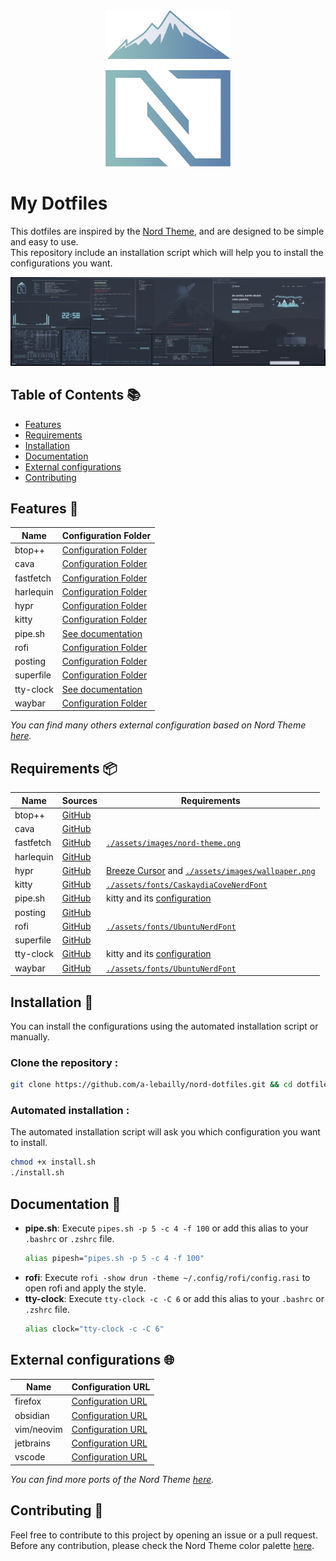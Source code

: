 <div align="center">
  <img src="./assets/repository-images/nord-theme-transparent.png" width="200" height="250">
</div>

# My Dotfiles

This dotfiles are inspired by the [Nord Theme](https://www.nordtheme.com/), and are designed to be simple and easy to use.  
This repository include an installation script which will help you to install the configurations you want.  


![Screenshot](./assets/repository-images/screenshot.png)

## Table of Contents 📚
- [Features](#features-)
- [Requirements](#requirements-)
- [Installation](#installation-)
- [Documentation](#documentation-)
- [External configurations](#external-configurations-)
- [Contributing](#contributing-)

## Features 🎨

| **Name**  | **Configuration Folder**                                                                  |
|-----------|-------------------------------------------------------------------------------------------|
| btop++    | [Configuration Folder](https://github.com/a-lebailly/nord-dotfiles/tree/main/.config/btop)      |
| cava      | [Configuration Folder](https://github.com/a-lebailly/nord-dotfiles/tree/main/.config/cava)      |
| fastfetch | [Configuration Folder](https://github.com/a-lebailly/nord-dotfiles/tree/main/.config/fastfetch) |
| harlequin | [Configuration Folder](https://github.com/a-lebailly/nord-dotfiles/tree/main/.config/harlequin) |
| hypr      | [Configuration Folder](https://github.com/a-lebailly/nord-dotfiles/tree/main/.config/hypr)      |
| kitty     | [Configuration Folder](https://github.com/a-lebailly/nord-dotfiles/tree/main/.config/kitty)     |
| pipe.sh   | [See documentation](#documentation-)                                                      |
| rofi      | [Configuration Folder](https://github.com/a-lebailly/nord-dotfiles/tree/main/.config/rofi)      |
| posting   | [Configuration Folder](https://github.com/a-lebailly/nord-dotfiles/tree/main/.config/posting)   |
| superfile | [Configuration Folder](https://github.com/a-lebailly/nord-dotfiles/tree/main/.config/superfile) |
| tty-clock | [See documentation](#documentation-)                                                      |
| waybar    | [Configuration Folder](https://github.com/a-lebailly/nord-dotfiles/tree/main/.config/waybar)    |

*You can find many others external configuration based on Nord Theme [here](#external-configurations-).*

## Requirements 📦
| **Name**  | **Sources**                                          | **Requirements**                                                                                                                                                                         |
|-----------|------------------------------------------------------|------------------------------------------------------------------------------------------------------------------------------------------------------------------------------------------|
| btop++    | [GitHub](https://github.com/aristocratos/btop)       |                                                                                                                                                                                          |
| cava      | [GitHub](https://github.com/karlstav/cava)           |                                                                                                                                                                                          |
| fastfetch | [GitHub](https://github.com/fastfetch-cli/fastfetch) | [`./assets/images/nord-theme.png`](https://github.com/a-lebailly/nord-dotfiles/tree/main/assets/images/nord-theme.png)                                                                   |
| harlequin | [GitHub](https://github.com/tconbeer/harlequin)      |                                                                                                                                                                                          |
| hypr      | [GitHub](https://github.com/hyprwm/Hyprland)         | [Breeze Cursor](https://github.com/KDE/breeze/tree/master/cursors/Breeze) and [`./assets/images/wallpaper.png`](https://github.com/a-lebailly/nord-dotfiles/tree/main/assets/images/wallpaper.png) |
| kitty     | [GitHub](https://github.com/kovidgoyal/kitty)        | [`./assets/fonts/CaskaydiaCoveNerdFont`](https://github.com/a-lebailly/nord-dotfiles/tree/main/assets/fonts/CaskaydiaCoveNerdFont)                                                                 |
| pipe.sh   | [GitHub](https://github.com/pipeseroni/pipes.sh)     | kitty and its [configuration](https://github.com/a-lebailly/nord-dotfiles/tree/main/.config/kitty/)                                                                                                 |
| posting   | [GitHub](https://github.com/darrenburns/posting)     |                                                                                                                                                                                          |
| rofi      | [GitHub](https://github.com/davatorium/rofi)         | [`./assets/fonts/UbuntuNerdFont`](https://github.com/a-lebailly/nord-dotfiles/tree/main/assets/fonts/UbuntuNerdFont)                                                                               |
| superfile | [GitHub](https://github.com/yorukot/superfile)       |                                                                                                                                                                                          |
| tty-clock | [GitHub](https://github.com/xorg62/tty-clock)        | kitty and its [configuration](https://github.com/a-lebailly/nord-dotfiles/tree/main/.config/kitty/)                                                                                                 |
| waybar    | [GitHub](https://github.com/Alexays/Waybar)          | [`./assets/fonts/UbuntuNerdFont`](https://github.com/a-lebailly/nord-dotfiles/tree/main/assets/fonts/UbuntuNerdFont)                                                                               |

## Installation 🚀
You can install the configurations using the automated installation script or manually.

### Clone the repository :
```bash
git clone https://github.com/a-lebailly/nord-dotfiles.git && cd dotfiles
```

### Automated installation :  
The automated installation script will ask you which configuration you want to install.  
```bash
chmod +x install.sh
./install.sh
```

## Documentation 📖
- **pipe.sh**: Execute `pipes.sh -p 5 -c 4 -f 100` or add this alias to your `.bashrc` or `.zshrc` file.
   ```bash
   alias pipesh="pipes.sh -p 5 -c 4 -f 100"
   ```
- **rofi**: Execute `rofi -show drun -theme ~/.config/rofi/config.rasi` to open rofi and apply the style.
- **tty-clock**: Execute `tty-clock -c -C 6` or add this alias to your `.bashrc` or `.zshrc` file.
   ```bash
   alias clock="tty-clock -c -C 6"
   ```

## External configurations 🌐

| Name       | Configuration URL                                                              |
|------------|--------------------------------------------------------------------------------|
| firefox    | [Configuration URL](https://addons.mozilla.org/fr/firefox/addon/nord-firefox/) |
| obsidian   | [Configuration URL](https://github.com/insanum/obsidian_nord)                  |
| vim/neovim | [Configuration URL](https://github.com/nordtheme/vim)                          |
| jetbrains  | [Configuration URL](https://plugins.jetbrains.com/plugin/10321-nord)           |
| vscode     | [Configuration URL](https://github.com/nordtheme/visual-studio-code)           |

*You can find more ports of the Nord Theme [here](https://www.nordtheme.com/ports).*

## Contributing 🤝
Feel free to contribute to this project by opening an issue or a pull request.  
Before any contribution, please check the Nord Theme color palette [here](https://www.nordtheme.com/docs/colors-and-palettes).
